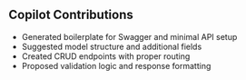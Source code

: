## Copilot Contributions
- Generated boilerplate for Swagger and minimal API setup
- Suggested model structure and additional fields
- Created CRUD endpoints with proper routing
- Proposed validation logic and response formatting